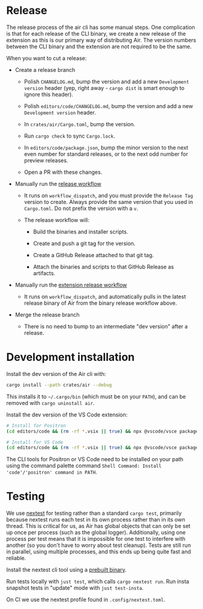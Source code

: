 # Release

The release process of the air cli has some manual steps. One complication is that for each release of the CLI binary, we create a new release of the extension as this is our primary way of distributing Air. The version numbers between the CLI binary and the extension are not required to be the same.

When you want to cut a release:

- Create a release branch

    - Polish `CHANGELOG.md`, bump the version and add a new `Development version` header (yep, right away - `cargo dist` is smart enough to ignore this header).

    - Polish `editors/code/CHANGELOG.md`, bump the version and add a new `Development version` header.

    - In `crates/air/Cargo.toml`, bump the version.

    - Run `cargo check` to sync `Cargo.lock`.

    - In `editors/code/package.json`, bump the minor version to the next even number for standard releases, or to the next odd number for preview releases.

    - Open a PR with these changes.

- Manually run the [release workflow](https://github.com/posit-dev/air/actions/workflows/release.yml)

    - It runs on `workflow_dispatch`, and you must provide the `Release Tag` version to create. Always provide the same version that you used in `Cargo.toml`. Do not prefix the version with a `v`.

    - The release workflow will:

        - Build the binaries and installer scripts.

        - Create and push a git tag for the version.

        - Create a GitHub Release attached to that git tag.

        - Attach the binaries and scripts to that GitHub Release as artifacts.

- Manually run the [extension release workflow](https://github.com/posit-dev/air/actions/workflows/release-vscode.yml)

    - It runs on `workflow_dispatch`, and automatically pulls in the latest release binary of Air from the binary release workflow above.

- Merge the release branch

    - There is no need to bump to an intermediate "dev version" after a release.

# Development installation

Install the dev version of the Air cli with:

```sh
cargo install --path crates/air --debug
```

This installs it to `~/.cargo/bin` (which must be on your `PATH`), and can be removed with `cargo uninstall air`.

Install the dev version of the VS Code extension:

```sh
# Install for Positron
(cd editors/code && (rm -rf *.vsix || true) && npx @vscode/vsce package && positron --install-extension *.vsix)

# Install for VS Code
(cd editors/code && (rm -rf *.vsix || true) && npx @vscode/vsce package && code --install-extension *.vsix)
```

The CLI tools for Positron or VS Code need to be installed on your path using the command palette command `Shell Command: Install 'code'/'positron' command in PATH`.

# Testing

We use [nextest](https://nexte.st/) for testing rather than a standard `cargo test`, primarily because nextest runs each test in its own process rather than in its own thread.
This is critical for us, as Air has global objects that can only be set up once per process (such as the global logger).
Additionally, using one process per test means that it is impossible for one test to interfere with another (so you don't have to worry about test cleanup).
Tests are still run in parallel, using multiple processes, and this ends up being quite fast and reliable.

Install the nextest cli tool using a [prebuilt binary](https://nexte.st/docs/installation/pre-built-binaries/).

Run tests locally with `just test`, which calls `cargo nextest run`.
Run insta snapshot tests in "update" mode with `just test-insta`.

On CI we use the nextest profile found in `.config/nextest.toml`.
